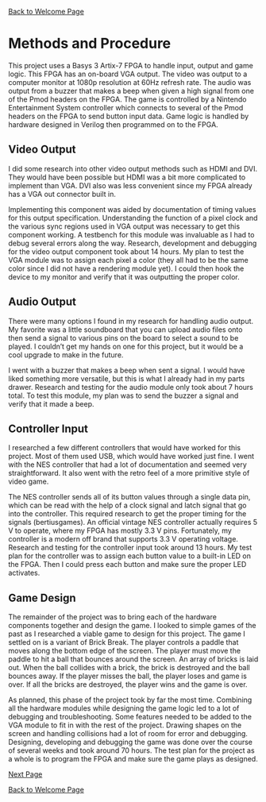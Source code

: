 [Back to Welcome Page](../README.md)
# Methods and Procedure

This project uses a Basys 3 Artix-7 FPGA to handle input, output and game logic. This FPGA has an on-board VGA output. The video was output to a computer monitor at 1080p resolution at 60Hz refresh rate. The audio was output from a buzzer that makes a beep when given a high signal from one of the Pmod headers on the FPGA. The game is controlled by a Nintendo Entertainment System controller which connects to several of the Pmod headers on the FPGA to send button input data. Game logic is handled by hardware designed in Verilog then programmed on to the FPGA.

## Video Output

I did some research into other video output methods such as HDMI and DVI. They would have been possible but HDMI was a bit more complicated to implement than VGA. DVI also was less convenient since my FPGA already has a VGA out connector built in.

Implementing this component was aided by documentation of timing values for this output specification. Understanding the function of a pixel clock and the various sync regions used in VGA output was necessary to get this component working. A testbench for this module was invaluable as I had to debug several errors along the way. Research, development and debugging for the video output component took about 14 hours. My plan to test the VGA module was to assign each pixel a color (they all had to be the same color since I did not have a rendering module yet). I could then hook the device to my monitor and verify that it was outputting the proper color.

## Audio Output

There were many options I found in my research for handling audio output. My favorite was a little soundboard that you can upload audio files onto then send a signal to various pins on the board to select a sound to be played. I couldn’t get my hands on one for this project, but it would be a cool upgrade to make in the future.

I went with a buzzer that makes a beep when sent a signal. I would have liked something more versatile, but this is what I already had in my parts drawer. Research and testing for the audio module only took about 7 hours total. To test this module, my plan was to send the buzzer a signal and verify that it made a beep.

## Controller Input

I researched a few different controllers that would have worked for this project. Most of them used USB, which would have worked just fine. I went with the NES controller that had a lot of documentation and seemed very straightforward. It also went with the retro feel of a more primitive style of video game.

The NES controller sends all of its button values through a single data pin, which can be read with the help of a clock signal and latch signal that go into the controller. This required research to get the proper timing for the signals (bertiusgames). An official vintage NES controller actually requires 5 V to operate, where my FPGA has mostly 3.3 V pins. Fortunately, my controller is a modern off brand that supports 3.3 V operating voltage. Research and testing for the controller input took around 13 hours. My test plan for the controller was to assign each button value to a built-in LED on the FPGA. Then I could press each button and make sure the proper LED activates.

## Game Design

The remainder of the project was to bring each of the hardware components together and design the game. I looked to simple games of the past as I researched a viable game to design for this project. The game I settled on is a variant of Brick Break. The player controls a paddle that moves along the bottom edge of the screen. The player must move the paddle to hit a ball that bounces around the screen. An array of bricks is laid out. When the ball collides with a brick, the brick is destroyed and the ball bounces away. If the player misses the ball, the player loses and game is over. If all the bricks are destroyed, the player wins and the game is over.

As planned, this phase of the project took by far the most time. Combining all the hardware modules while designing the game logic led to a lot of debugging and troubleshooting. Some features needed to be added to the VGA module to fit in with the rest of the project. Drawing shapes on the screen and handling collisions had a lot of room for error and debugging. Designing, developing and debugging the game was done over the course of several weeks and took around 70 hours. The test plan for the project as a whole is to program the FPGA and make sure the game plays as designed.

[Next Page](Results.md)

[Back to Welcome Page](../README.md)